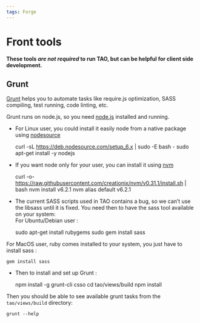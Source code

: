 ```yaml
---
tags: Forge
---
```


Front tools
===========

**These tools *are not required* to run TAO, but can be helpful for client side development.**

Grunt
-----

[Grunt](resources/http://gruntjs.com/) helps you to automate tasks like require.js optimization, SASS compiling, test running, code linting, etc.

Grunt runs on node.js, so you need [node.js](resources/https://nodejs.org/en/download/) installed and running.

- For Linux user, you could install it easily node from a native package using [nodesource](resources/https://github.com/nodesource/distributions)

    curl -sL https://deb.nodesource.com/setup_6.x | sudo -E bash -
    sudo apt-get install -y nodejs

- If you want node only for your user, you can install it using [nvm](resources/https://github.com/creationix/nvm)

    curl -o- https://raw.githubusercontent.com/creationix/nvm/v0.31.1/install.sh | bash
    nvm install v6.2.1
    nvm alias default v6.2.1

- The current SASS scripts used in TAO contains a bug, so we can’t use the libsass until it is fixed. You need then to have the sass tool available on your system:\
For Ubuntu/Debian user :

    sudo apt-get install rubygems
    sudo gem install sass

For MacOS user, ruby comes installed to your system, you just have to install sass :

    gem install sass

- Then to install and set up Grunt :

    npm install -g grunt-cli csso
    cd tao/views/build
    npm install

Then you should be able to see available grunt tasks from the `tao/views/build` directory:

    grunt --help
